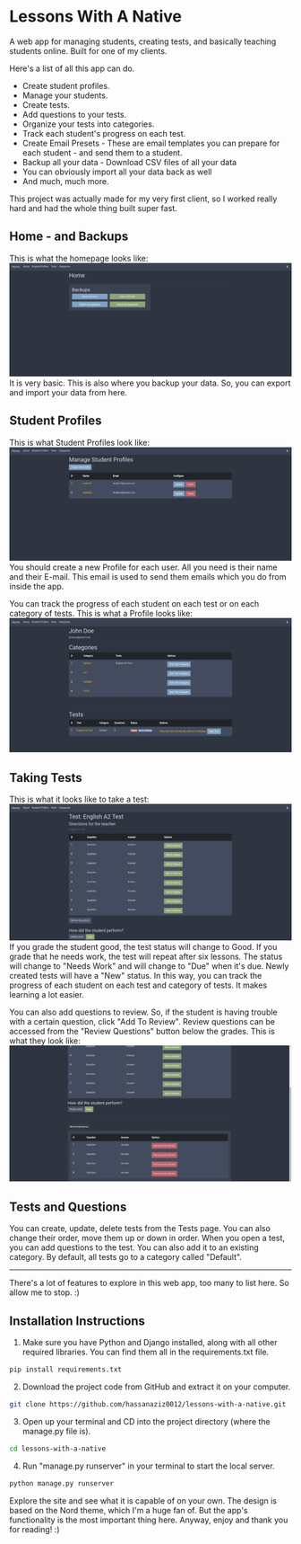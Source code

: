 # Lessons With A Native
A web app for managing students, creating tests, and basically teaching students online. Built for one of my clients. 

Here's a list of all this app can do.
* Create student profiles.
* Manage your students.
* Create tests.
* Add questions to your tests.
* Organize your tests into categories.
* Track each student's progress on each test.
* Create Email Presets - These are email templates you can prepare for each student - and send them to a student.
* Backup all your data - Download CSV files of all your data
* You can obviously import all your data back as well
* And much, much more.

This project was actually made for my very first client, so I worked really hard and had the whole thing built super fast. 

## Home - and Backups
This is what the homepage looks like: ![Home](./proj-imgs/1.png)
It is very basic. This is also where you backup your data. So, you can export and import your data from here.

## Student Profiles
This is what Student Profiles look like: ![Student Profiles](./proj-imgs/2.png)
You should create a new Profile for each user. All you need is their name and their E-mail. This email is used to send them emails which you do from inside the app.

You can track the progress of each student on each test or on each category of tests. This is what a Profile looks like: ![Hassan's Profile](./proj-imgs/3.png)

## Taking Tests

This is what it looks like to take a test: ![Taking tests](./proj-imgs/5.png)
If you grade the student good, the test status will change to Good. If you grade that he needs work, the test will repeat after six lessons. The status will change to "Needs Work" and will change to "Due" when it's due. Newly created tests will have a "New" status. In this way, you can track the progress of each student on each test and category of tests. It makes learning a lot easier.

You can also add questions to review. So, if the student is having trouble with a certain question, click "Add To Review". Review questions can be accessed from the "Review Questions" button below the grades. This is what they look like: ![Review Questions](./proj-imgs/6.png)

## Tests and Questions
You can create, update, delete tests from the Tests page. You can also change their order, move them up or down in order. When you open a test, you can add questions to the test. You can also add it to an existing category. By default, all tests go to a category called "Default". 

___

There's a lot of features to explore in this web app, too many to list here. So allow me to stop. :)

## Installation Instructions
1. Make sure you have Python and Django installed, along with all other required libraries. You can find them all in the requirements.txt file.
```bash
pip install requirements.txt
```
2. Download the project code from GitHub and extract it on your computer.
```bash
git clone https://github.com/hassanaziz0012/lessons-with-a-native.git
```
3. Open up your terminal and CD into the project directory (where the manage.py file is).
```bash
cd lessons-with-a-native
```
4. Run "manage.py runserver" in your terminal to start the local server.
```bash
python manage.py runserver
```

Explore the site and see what it is capable of on your own. The design is based on the Nord theme, which I'm a huge fan of. But the app's functionality is the most important thing here. Anyway, enjoy and thank you for reading! :)
